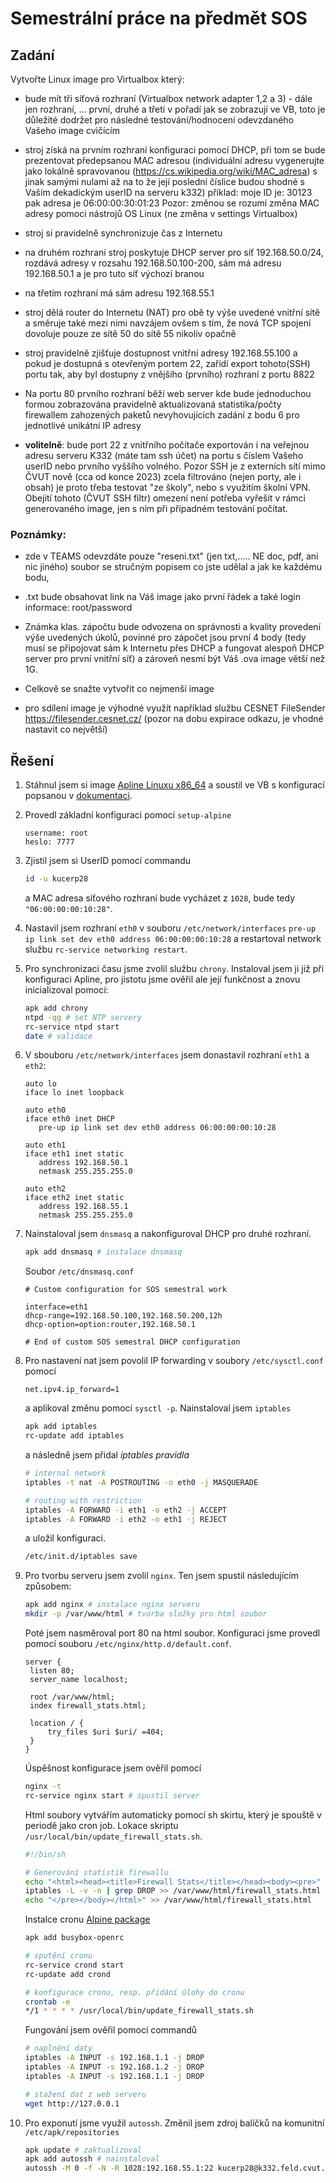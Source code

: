 # Semestrální práce na předmět SOS

## Zadání

Vytvořte Linux image pro Virtualbox který:

- bude mít tři síťová rozhraní (Virtualbox network adapter 1,2 a 3) - dále jen rozhraní, ... první, druhé a třetí v pořadí jak se zobrazují ve VB, toto je důležité dodržet pro následné testování/hodnocení odevzdaného Vašeho image cvičícím

- stroj získá na prvním rozhraní konfiguraci pomocí DHCP, při tom se bude prezentovat předepsanou MAC adresou (individuální adresu vygenerujte jako lokálně spravovanou (https://cs.wikipedia.org/wiki/MAC_adresa) s jinak samými nulami až na to že její poslední číslice budou shodné s Vaším dekadickým userID na serveru k332)
příklad:
moje ID je: 30123
pak adresa je 06:00:00:30:01:23 
Pozor: změnou se rozumí změna MAC adresy pomoci nástrojů OS Linux (ne změna v settings Virtualbox)

- stroj si pravidelně synchronizuje čas z Internetu

- na druhém rozhraní stroj poskytuje DHCP server pro síť 192.168.50.0/24, rozdává adresy v rozsahu 192.168.50.100-200, sám má adresu 192.168.50.1 a je pro tuto síť výchozí branou

- na třetím rozhraní má sám adresu 192.168.55.1 

- stroj dělá router do Internetu (NAT) pro obě ty výše uvedené vnitřní sítě  a směruje také mezi nimi navzájem ovšem s tím, že nová TCP spojení dovoluje pouze ze sítě 50 do sítě 55 nikoliv opačně 

- stroj pravidelně zjišťuje dostupnost vnitřní adresy 192.168.55.100  a pokud je dostupná s otevřeným portem 22, zařídí export tohoto(SSH) portu tak, aby byl dostupny z vnějšího (prvního) rozhraní z portu 8822

- Na portu 80 prvního rozhraní běží web server kde bude jednoduchou formou zobrazována pravidelně aktualizovaná statistika/počty firewallem zahozených paketů nevyhovujících zadání z bodu 6 pro jednotlivé unikátní IP adresy

- **volitelně**: bude port 22 z vnitřního počítače exportován i na veřejnou adresu serveru K332 (máte tam ssh účet) na portu s číslem Vašeho userID nebo prvního vyššího volného. Pozor SSH je z externích sítí mimo ČVUT nově (cca od konce 2023) zcela filtrováno (nejen porty, ale i obsah) je proto třeba testovat "ze školy", nebo s využitím školní VPN. Obejití tohoto (ČVUT SSH filtr) omezení není potřeba vyřešit v rámci generovaného image, jen s ním při případném testování počítat.

### Poznámky:
- zde v TEAMS odevzdáte pouze "reseni.txt" (jen txt,..... NE doc, pdf, ani nic jiného) soubor se stručným popisem co jste udělal a jak ke každému bodu,

- .txt bude obsahovat link na Váš image jako první řádek a také login informace: root/password

- Známka klas. zápočtu bude odvozena on správnosti a kvality provedení výše uvedených úkolů, povinné pro zápočet jsou první 4 body (tedy musí se připojovat sám k Internetu přes DHCP a fungovat alespoň DHCP server pro první vnitřní síť) a zároveň nesmí být Váš .ova image větší než 1G. 

- Celkově se snažte vytvořit co nejmenší image

- pro sdílení image je výhodné využít například službu CESNET FileSender  https://filesender.cesnet.cz/ (pozor na dobu expirace odkazu, je vhodné nastavit co největší)

## Řešení

1. Stáhnul jsem si image [Apline Linuxu x86_64](https://alpinelinux.org/downloads/) a soustil ve VB s konfigurací popsanou v [dokumentaci](https://wiki.alpinelinux.org/wiki/Installing_Alpine_in_a_virtual_machine).
2. Provedl základní konfiguraci pomocí `setup-alpine`
   ```
   username: root
   heslo: 7777
   ```
3. Zjistil jsem si UserID pomocí commandu
   ```sh
   id -u kucerp28
   ```
   a MAC adresa síťového rozhraní bude vycházet z `1028`, bude tedy `"06:00:00:00:10:28"`.
4. Nastavil jsem rozhraní `eth0` v souboru `/etc/network/interfaces` `pre-up ip link set dev eth0 address 06:00:00:00:10:28` a restartoval network službu `rc-service networking restart`.
5. Pro synchronizaci času jsme zvolil službu `chrony`. Instaloval jsem ji již při konfiguraci Apline, pro jistotu jsme ověřil ale její funkčnost a znovu inicializoval pomocí:
   ```sh
   apk add chrony
   ntpd -qg # set NTP servery
   rc-service ntpd start
   date # validace
   ```
6. V sbouboru `/etc/network/interfaces` jsem donastavil rozhraní `eth1` a `eth2`:
   ```
   auto lo
   iface lo inet loopback

   auto eth0
   iface eth0 inet DHCP
      pre-up ip link set dev eth0 address 06:00:00:00:10:28

   auto eth1
   iface eth1 inet static
      address 192.168.50.1
      netmask 255.255.255.0

   auto eth2
   iface eth2 inet static
      address 192.168.55.1
      netmask 255.255.255.0
   ```
7. Nainstaloval jsem `dnsmasq` a nakonfiguroval DHCP pro druhé rozhraní.
   ```sh
   apk add dnsmasq # instalace dnsmasq
   ```
   Soubor `/etc/dnsmasq.conf`
   ```
   # Custom configuration for SOS semestral work

   interface=eth1
   dhcp-range=192.168.50.100,192.168.50.200,12h
   dhcp-option=option:router,192.168.50.1

   # End of custom SOS semestral DHCP configuration
   ```
8. Pro nastavení nat jsem povolil IP forwarding v soubory `/etc/sysctl.conf` pomocí
   ```
   net.ipv4.ip_forward=1
   ```
   a aplikoval změnu pomocí `sysctl -p`. Nainstaloval jsem `iptables`
   ```sh
   apk add iptables
   rc-update add iptables
   ```
   a následně jsem přidal *iptables pravidla*
   ```sh
   # internal network
   iptables -t nat -A POSTROUTING -o eth0 -j MASQUERADE

   # routing with restriction
   iptables -A FORWARD -i eth1 -o eth2 -j ACCEPT
   iptables -A FORWARD -i eth2 -o eth1 -j REJECT
   ```
   a uložil konfiguraci.
   ```sh
   /etc/init.d/iptables save
   ```
9. Pro tvorbu serveru jsem zvolil `nginx`. Ten jsem spustil následujícím způsobem:
   ```sh
   apk add nginx # instalace nginx serveru
   mkdir -p /var/www/html # tvorba složky pro html soubor
   ```
   Poté jsem nasměroval port 80 na html soubor. Konfiguraci jsme provedl pomocí souboru `/etc/nginx/http.d/default.conf`.
   ```
   server {
    listen 80;
    server_name localhost;

    root /var/www/html;
    index firewall_stats.html;

    location / {
        try_files $uri $uri/ =404;
    }
   }
   ```
   Úspěšnost konfigurace jsem ověřil pomocí
   ```sh
   nginx -t
   rc-service nginx start # spustil server
   ```
   Html soubory vytvářím automaticky pomocí sh skirtu, který je spouště v periodě jako cron job. Lokace skriptu `/usr/local/bin/update_firewall_stats.sh`.
   ```sh
   #!/bin/sh

   # Generování statistik firewallu
   echo "<html><head><title>Firewall Stats</title></head><body><pre>" > /var/www/html/firewall_stats.html
   iptables -L -v -n | grep DROP >> /var/www/html/firewall_stats.html
   echo "</pre></body></html>" >> /var/www/html/firewall_stats.html
   ```
   Instalce cronu [Alpine package](https://pkgs.alpinelinux.org/package/edge/main/x86_64/busybox-openrc)
   ```sh
   apk add busybox-openrc

   # sputění cronu
   rc-service crond start
   rc-update add crond

   # konfigurace cronu, resp. přidání úlohy do cronu
   crontab -e
   */1 * * * * /usr/local/bin/update_firewall_stats.sh
   ```

   Fungování jsem ověřil pomocí commandů
   ```sh
   # naplnění daty
   iptables -A INPUT -s 192.168.1.1 -j DROP
   iptables -A INPUT -s 192.168.1.2 -j DROP
   iptables -A INPUT -s 192.168.1.1 -j DROP
   
   # stažení dat z web serveru
   wget http://127.0.0.1
   ```
10. Pro exponutí jsme využil `autossh`. Změnil jsem zdroj balíčků na komunitní `/etc/apk/repositories`
    ```sh
    apk update # zaktualizoval
    apk add autossh # nainstaloval
    autossh -M 0 -f -N -R 1028:192.168.55.1:22 kucerp28@k332.feld.cvut.cz # pro trvalé otevření ssh portu
    ```